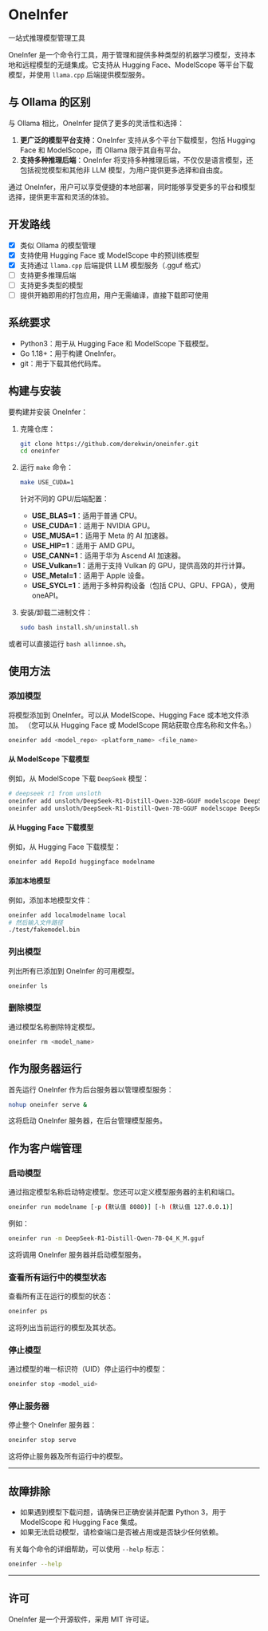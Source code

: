 # OneInfer
一站式推理模型管理工具

OneInfer 是一个命令行工具，用于管理和提供多种类型的机器学习模型，支持本地和远程模型的无缝集成。它支持从 Hugging Face、ModelScope 等平台下载模型，并使用 `llama.cpp` 后端提供模型服务。

## 与 Ollama 的区别

与 Ollama 相比，OneInfer 提供了更多的灵活性和选择：

1. **更广泛的模型平台支持**：OneInfer 支持从多个平台下载模型，包括 Hugging Face 和 ModelScope，而 Ollama 限于其自有平台。
2. **支持多种推理后端**：OneInfer 将支持多种推理后端，不仅仅是语言模型，还包括视觉模型和其他非 LLM 模型，为用户提供更多选择和自由度。

通过 OneInfer，用户可以享受便捷的本地部署，同时能够享受更多的平台和模型选择，提供更丰富和灵活的体验。

## 开发路线
- [x] 类似 Ollama 的模型管理
- [x] 支持使用 Hugging Face 或 ModelScope 中的预训练模型
- [x] 支持通过 `llama.cpp` 后端提供 LLM 模型服务（.gguf 格式）
- [ ] 支持更多推理后端
- [ ] 支持更多类型的模型
- [ ] 提供开箱即用的打包应用，用户无需编译，直接下载即可使用

## 系统要求
- Python3：用于从 Hugging Face 和 ModelScope 下载模型。
- Go 1.18+：用于构建 OneInfer。
- git：用于下载其他代码库。

## 构建与安装
要构建并安装 OneInfer：

1. 克隆仓库：
   ```bash
   git clone https://github.com/derekwin/oneinfer.git
   cd oneinfer
   ```
2. 运行 `make` 命令：
   ```bash
   make USE_CUDA=1
   ```

   针对不同的 GPU/后端配置：
   - **USE_BLAS=1**：适用于普通 CPU。
   - **USE_CUDA=1**：适用于 NVIDIA GPU。
   - **USE_MUSA=1**：适用于 Meta 的 AI 加速器。
   - **USE_HIP=1**：适用于 AMD GPU。
   - **USE_CANN=1**：适用于华为 Ascend AI 加速器。
   - **USE_Vulkan=1**：适用于支持 Vulkan 的 GPU，提供高效的并行计算。
   - **USE_Metal=1**：适用于 Apple 设备。
   - **USE_SYCL=1**：适用于多种异构设备（包括 CPU、GPU、FPGA），使用 oneAPI。

3. 安装/卸载二进制文件：
   ```bash
   sudo bash install.sh/uninstall.sh
   ```

或者可以直接运行 `bash allinnoe.sh`。

## 使用方法

### 添加模型
将模型添加到 OneInfer。可以从 ModelScope、Hugging Face 或本地文件添加。
（您可以从 Hugging Face 或 ModelScope 网站获取仓库名称和文件名。）

```bash
oneinfer add <model_repo> <platform_name> <file_name>
```

#### 从 ModelScope 下载模型
例如，从 ModelScope 下载 `DeepSeek` 模型：

```bash
# deepseek r1 from unsloth
oneinfer add unsloth/DeepSeek-R1-Distill-Qwen-32B-GGUF modelscope DeepSeek-R1-Distill-Qwen-32B-Q5_K_M.gguf
oneinfer add unsloth/DeepSeek-R1-Distill-Qwen-7B-GGUF modelscope DeepSeek-R1-Distill-Qwen-7B-Q4_K_M.gguf
```

#### 从 Hugging Face 下载模型
例如，从 Hugging Face 下载模型：

```bash
oneinfer add RepoId huggingface modelname
```

#### 添加本地模型
例如，添加本地模型文件：

```bash
oneinfer add localmodelname local 
# 然后输入文件路径
./test/fakemodel.bin
```

### 列出模型
列出所有已添加到 OneInfer 的可用模型。

```bash
oneinfer ls
```

### 删除模型
通过模型名称删除特定模型。

```bash
oneinfer rm <model_name>
```

## 作为服务器运行
首先运行 OneInfer 作为后台服务器以管理模型服务：

```bash
nohup oneinfer serve &
```

这将启动 OneInfer 服务器，在后台管理模型服务。

## 作为客户端管理

### 启动模型
通过指定模型名称启动特定模型。您还可以定义模型服务器的主机和端口。

```bash
oneinfer run modelname [-p (默认值 8080)] [-h (默认值 127.0.0.1)]
```

例如：

```bash
oneinfer run -m DeepSeek-R1-Distill-Qwen-7B-Q4_K_M.gguf
```

这将调用 OneInfer 服务器并启动模型服务。

### 查看所有运行中的模型状态
查看所有正在运行的模型的状态：

```bash
oneinfer ps
```

这将列出当前运行的模型及其状态。

### 停止模型
通过模型的唯一标识符（UID）停止运行中的模型：

```bash
oneinfer stop <model_uid>
```

### 停止服务器
停止整个 OneInfer 服务器：

```bash
oneinfer stop serve
```

这将停止服务器及所有运行中的模型。

---

## 故障排除

- 如果遇到模型下载问题，请确保已正确安装并配置 Python 3，用于 ModelScope 和 Hugging Face 集成。
- 如果无法启动模型，请检查端口是否被占用或是否缺少任何依赖。

有关每个命令的详细帮助，可以使用 `--help` 标志：
```bash
oneinfer --help
```

---

## 许可
OneInfer 是一个开源软件，采用 MIT 许可证。